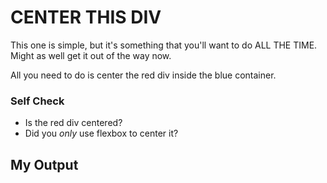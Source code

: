 # CENTER THIS DIV
This one is simple, but it's something that you'll want to do ALL THE TIME.  Might as well get it out of the way now.

All you need to do is center the red div inside the blue container.


### Self Check
- Is the red div centered?
- Did you _only_ use flexbox to center it?

## My Output

